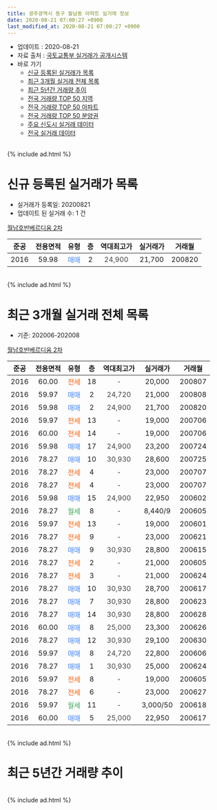 ```yaml
---
title: 광주광역시 동구 월남동 아파트 실거래 정보
date: 2020-08-21 07:00:27 +0900
last_modified_at: 2020-08-21 07:00:27 +0900
---
```


* 업데이트 : 2020-08-21
* 자료 출처 : [국토교통부 실거래가 공개시스템](http://rt.molit.go.kr)
* 바로 가기
    * [신규 등록된 실거래가 목록](#신규-등록된-실거래가-목록)
    * [최근 3개월 실거래 전체 목록](#최근-3개월-실거래-전체-목록)
    * [최근 5년간 거래량 추이](#최근-5년간-거래량-추이)
    * [전국 거래량 TOP 50 지역](https://inasie.github.io/apt-trade-info/최근-3개월-전국에서-가장-거래가-많이-발생한-지역)
    * [전국 거래량 TOP 50 아파트](https://inasie.github.io/apt-trade-info/최근-3개월-전국에서-가장-거래가-많이-발생한-아파트)
    * [전국 거래량 TOP 50 분양권](https://inasie.github.io/apt-trade-info/최근-3개월-전국에서-가장-거래가-많이-발생한-분양권)
    * [주요 신도시 실거래 데이터](https://inasie.github.io/apt-trade-info/주요-신도시)
    * [전국 실거래 데이터](https://inasie.github.io/apt-trade-info/전국)
<br>
{% include ad.html %}
<br>

# 신규 등록된 실거래가 목록
* 실거래가 등록일: 20200821
* 업데이트 된 실거래 수: 1 건


[월남호반베르디움 2차](https://search.naver.com/search.naver?query=%EA%B4%91%EC%A3%BC%EA%B4%91%EC%97%AD%EC%8B%9C+%EB%8F%99%EA%B5%AC+%EC%9B%94%EB%82%A8%EB%8F%99+%EC%9B%94%EB%82%A8%ED%98%B8%EB%B0%98%EB%B2%A0%EB%A5%B4%EB%94%94%EC%9B%80+2%EC%B0%A8)

|준공|전용면적|유형|층|역대최고가|실거래가|거래월|
|:---:|:---:|:---:|:---:|:---:|:---:|:---:|
|2016|59.98|<span style="color:#4285f3">매매</span>|2|<span style="color:#444444">24,900</span>|21,700|200820|


<br>
{% include ad.html %}
<br>

# 최근 3개월 실거래 전체 목록
* 기준: 202006-202008


[월남호반베르디움 2차](https://search.naver.com/search.naver?query=%EA%B4%91%EC%A3%BC%EA%B4%91%EC%97%AD%EC%8B%9C+%EB%8F%99%EA%B5%AC+%EC%9B%94%EB%82%A8%EB%8F%99+%EC%9B%94%EB%82%A8%ED%98%B8%EB%B0%98%EB%B2%A0%EB%A5%B4%EB%94%94%EC%9B%80+2%EC%B0%A8)

|준공|전용면적|유형|층|역대최고가|실거래가|거래월|
|:---:|:---:|:---:|:---:|:---:|:---:|:---:|
|2016|60.00|<span style="color:#ff5a00">전세</span>|18|<span style="color:#444444">-</span>|20,000|200807|
|2016|59.97|<span style="color:#4285f3">매매</span>|2|<span style="color:#444444">24,720</span>|21,000|200808|
|2016|59.98|<span style="color:#4285f3">매매</span>|2|<span style="color:#444444">24,900</span>|21,700|200820|
|2016|59.97|<span style="color:#ff5a00">전세</span>|13|<span style="color:#444444">-</span>|19,000|200706|
|2016|60.00|<span style="color:#ff5a00">전세</span>|14|<span style="color:#444444">-</span>|19,000|200706|
|2016|59.98|<span style="color:#4285f3">매매</span>|17|<span style="color:#444444">24,900</span>|23,200|200724|
|2016|78.27|<span style="color:#4285f3">매매</span>|10|<span style="color:#444444">30,930</span>|28,600|200725|
|2016|78.27|<span style="color:#ff5a00">전세</span>|4|<span style="color:#444444">-</span>|23,000|200707|
|2016|78.27|<span style="color:#ff5a00">전세</span>|4|<span style="color:#444444">-</span>|23,000|200707|
|2016|59.98|<span style="color:#4285f3">매매</span>|15|<span style="color:#444444">24,900</span>|22,950|200602|
|2016|78.27|<span style="color:#34a853">월세</span>|8|<span style="color:#444444">-</span>|8,440/9|200605|
|2016|59.97|<span style="color:#ff5a00">전세</span>|13|<span style="color:#444444">-</span>|19,000|200601|
|2016|78.27|<span style="color:#ff5a00">전세</span>|9|<span style="color:#444444">-</span>|23,000|200621|
|2016|78.27|<span style="color:#4285f3">매매</span>|9|<span style="color:#444444">30,930</span>|28,800|200615|
|2016|78.27|<span style="color:#ff5a00">전세</span>|2|<span style="color:#444444">-</span>|21,000|200605|
|2016|78.27|<span style="color:#ff5a00">전세</span>|3|<span style="color:#444444">-</span>|21,000|200624|
|2016|78.27|<span style="color:#4285f3">매매</span>|10|<span style="color:#444444">30,930</span>|28,700|200617|
|2016|78.27|<span style="color:#4285f3">매매</span>|7|<span style="color:#444444">30,930</span>|28,800|200623|
|2016|78.27|<span style="color:#4285f3">매매</span>|14|<span style="color:#444444">30,930</span>|28,800|200628|
|2016|60.00|<span style="color:#4285f3">매매</span>|8|<span style="color:#444444">25,000</span>|23,300|200626|
|2016|78.27|<span style="color:#4285f3">매매</span>|12|<span style="color:#444444">30,930</span>|29,100|200630|
|2016|59.97|<span style="color:#4285f3">매매</span>|8|<span style="color:#444444">24,720</span>|22,800|200606|
|2016|78.27|<span style="color:#4285f3">매매</span>|1|<span style="color:#444444">30,930</span>|25,000|200624|
|2016|59.97|<span style="color:#ff5a00">전세</span>|8|<span style="color:#444444">-</span>|19,000|200605|
|2016|78.27|<span style="color:#ff5a00">전세</span>|6|<span style="color:#444444">-</span>|23,000|200627|
|2016|59.97|<span style="color:#34a853">월세</span>|11|<span style="color:#444444">-</span>|3,000/50|200618|
|2016|60.00|<span style="color:#4285f3">매매</span>|5|<span style="color:#444444">25,000</span>|22,950|200617|


<br>
{% include ad.html %}
<br>

# 최근 5년간 거래량 추이


<div style="width:100%;">
    <canvas id="deal_progress" height="200"></canvas>
</div>

<script>
new Chart(document.getElementById("deal_progress"), {
    type: 'line',
    data: {
        labels: ['201508','201509','201510','201511','201512','201601','201602','201603','201604','201605','201606','201607','201608','201609','201610','201611','201612','201701','201702','201703','201704','201705','201706','201707','201708','201709','201710','201711','201712','201801','201802','201803','201804','201805','201806','201807','201808','201809','201810','201811','201812','201901','201902','201903','201904','201905','201906','201907','201908','201909','201910','201911','201912','202001','202002','202003','202004','202005','202006','202007','202008'],
        datasets: [{
            label: '매매',
            pointRadius: 1,
            data: [0, 0, 0, 0, 0, 0, 0, 0, 0, 0, 0, 1, 2, 1, 0, 0, 0, 0, 0, 1, 0, 3, 1, 2, 3, 5, 2, 2, 2, 7, 2, 4, 9, 3, 9, 9, 14, 14, 15, 5, 6, 1, 4, 8, 1, 3, 2, 5, 15, 10, 5, 8, 14, 3, 10, 6, 4, 8, 10, 2, 2],
            borderColor: "rgba(255, 201, 14, 1)",
            backgroundColor: "rgba(255, 201, 14, 0.5)",
            fill: false,
            lineTension: 0
        },{
            label: '전월세',
            pointRadius: 1,
            data: [0, 0, 0, 0, 1, 0, 0, 4, 21, 26, 27, 25, 19, 6, 6, 1, 2, 1, 0, 109, 5, 2, 2, 4, 4, 3, 2, 2, 3, 2, 2, 6, 13, 10, 11, 12, 6, 3, 4, 3, 1, 3, 3, 8, 9, 1, 6, 6, 7, 5, 3, 3, 2, 1, 69, 6, 5, 7, 8, 4, 1],
            borderColor: "rgba(0, 141, 185, 1)",
            backgroundColor: "rgba(0, 141, 185, 0.5)",
            fill: false,
            lineTension: 0
        }
        ]
    },
    options: {
        responsive: true,
        title: {
            display: false
        },
        tooltips: {
            mode: 'index',
            intersect: false
        },
        hover: {
            mode: 'nearest',
            intersect: true
        },
        scales: {
            xAxes: [{
                display: true,
                scaleLabel: {
                    display: true,
                    labelString: '년/월'
                }
            }],
            yAxes: [{
                display: true,
                ticks: {
                    suggestedMin: 0,
                },
                scaleLabel: {
                    display: true,
                    labelString: '실거래 수'
                }
            }]
        }
    }
});

</script>


<br>
{% include ad.html %}
<br>

